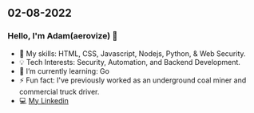 
## 02-08-2022
### Hello, I'm Adam(aerovize) 👋 

- :wrench: My skills: HTML, CSS, Javascript, Nodejs, Python, & Web Security.
- :bulb: Tech Interests: Security, Automation, and Backend Development.
- 🌱 I’m currently learning: Go
- ⚡ Fun fact: I've previously worked as an underground coal miner and commercial truck driver.
- :computer: [My Linkedin](https://www.linkedin.com/in/aweisend)